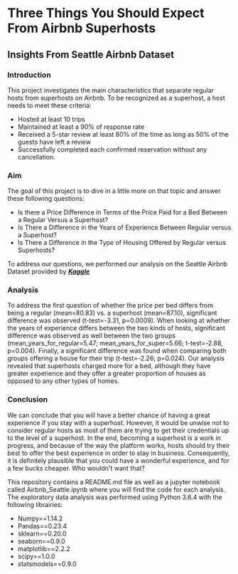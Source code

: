 # Three Things You Should Expect From Airbnb Superhosts
## Insights From Seattle Airbnb Dataset


### Introduction
This project investigates the main characteristics that separate regular hosts from superhosts on Airbnb. To be recognized as a superhost, a host needs to meet these criteria:

- Hosted at least 10 trips
- Maintained at least a 90% of response rate
- Received a 5-star review at least 80% of the time as long as 50% of the guests have left a review
- Successfully completed each confirmed reservation without any cancellation.


### Aim
The goal of this project is to dive in a little more on that topic and answer these following questions:

- Is there a Price Difference in Terms of the Price Paid for a Bed Between a Regular Versus a Superhost?
- Is There a Difference in the Years of Experience Between Regular versus a Superhost?
- Is There a Difference in the Type of Housing Offered by Regular versus Superhosts?

To address our questions, we performed our analysis on the Seattle Airbnb Dataset provided by **_[Kaggle](https://www.kaggle.com/airbnb/seattle)_**


### Analysis
To address the first question of whether the price per bed differs from being a regular (mean=80.83) vs. a superhost (mean=87.10), significant difference was observed (t-test=-3.31, p=0.0009).
When looking at whether the years of experience differs between the two kinds of hosts, significant difference was observed as well between the two groups (mean_years_for_regular=5.47; mean_years_for_super=5.66; t-test=-2.88, p=0.004).
Finally, a significant difference was found when comparing both groups offering a house for their trip (t-test=-2.26; p=0.024). 
Our analysis revealed that superhosts charged more for a bed, although they have greater experience and they offer a greater proportion of houses as opposed to any other types of homes.


### Conclusion
We can conclude that you will have a better chance of having a great experience if you stay with a superhost. However, it would be unwise not to consider regular hosts as most of them are trying to get their credentials up to the level of a superhost. 
In the end, becoming a superhost is a work in progress, and because of the way the platform works, hosts should try their best to offer the best experience in order to stay in business. Consequently, it is definitely plausible that you could have a wonderful experience, and for a few bucks cheaper. Who wouldn't want that?

This repository contains a README.md file as well as a jupyter notebook called Airbnb_Seattle.ipynb where you will find the code for each analysis.
The exploratory data analysis was performed using Python 3.6.4 with the following librairies:
    
- Numpy==1.14.2
- Pandas==0.23.4
- sklearn==0.20.0
- seaborn==0.9.0
- matplotlib==2.2.2
- scipy==1.0.0
- statsmodels==0.9.0

